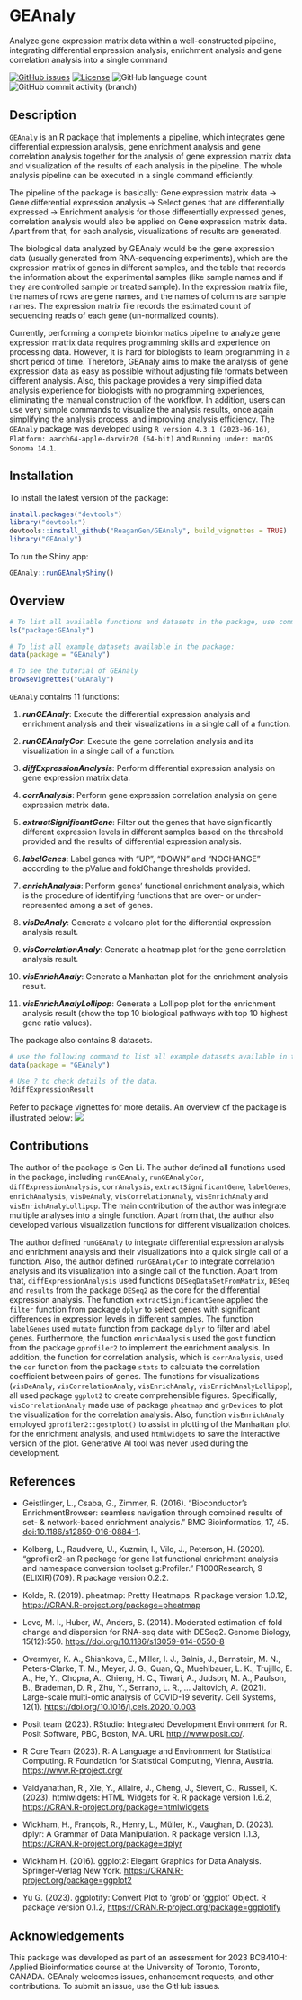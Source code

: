 
<!-- README.md is generated from README.Rmd. Please edit that file -->

# GEAnaly

Analyze gene expression matrix data within a well-constructed pipeline,
integrating differential enpression analysis, enrichment analysis and
gene correlation analysis into a single command

<!-- badges: start -->
<!-- https://www.codefactor.io/repository/github/ReaganGen/GEAnaly/issues -->

[![GitHub
issues](https://img.shields.io/github/issues/ReaganGen/GEAnaly)](https://github.com/ReaganGen/GEAnaly/issues)
[![License](https://img.shields.io/badge/license-MIT-green)](./LICENSE)
![GitHub language
count](https://img.shields.io/github/languages/count/ReaganGen/GEAnaly)
![GitHub commit activity
(branch)](https://img.shields.io/github/commit-activity/y/ReaganGen/GEAnaly/master)

<!-- https://shields.io/category/license -->
<!-- badges: end -->

## Description

`GEAnaly` is an R package that implements a pipeline, which integrates
gene differential expression analysis, gene enrichment analysis and gene
correlation analysis together for the analysis of gene expression matrix
data and visualization of the results of each analysis in the pipeline.
The whole analysis pipeline can be executed in a single command
efficiently.

The pipeline of the package is basically: Gene expression matrix data →
Gene differential expression analysis → Select genes that are
differentially expressed → Enrichment analysis for those differentially
expressed genes, correlation analysis would also be applied on Gene
expression matrix data. Apart from that, for each analysis,
visualizations of results are generated.

The biological data analyzed by GEAnaly would be the gene expression
data (usually generated from RNA-sequencing experiments), which are the
expression matrix of genes in different samples, and the table that
records the information about the experimental samples (like sample
names and if they are controlled sample or treated sample). In the
expression matrix file, the names of rows are gene names, and the names
of columns are sample names. The expression matrix file records the
estimated count of sequencing reads of each gene (un-normalized counts).

Currently, performing a complete bioinformatics pipeline to analyze gene
expression matrix data requires programming skills and experience on
processing data. However, it is hard for biologists to learn programming
in a short period of time. Therefore, GEAnaly aims to make the analysis
of gene expression data as easy as possible without adjusting file
formats between different analysis. Also, this package provides a very
simplified data analysis experience for biologists with no programming
experiences, eliminating the manual construction of the workflow. In
addition, users can use very simple commands to visualize the analysis
results, once again simplifying the analysis process, and improving
analysis efficiency. The `GEAnaly` package was developed using
`R version 4.3.1 (2023-06-16)`,
`Platform: aarch64-apple-darwin20 (64-bit)` and
`Running under: macOS Sonoma 14.1`.

## Installation

To install the latest version of the package:

``` r
install.packages("devtools")
library("devtools")
devtools::install_github("ReaganGen/GEAnaly", build_vignettes = TRUE)
library("GEAnaly")
```

To run the Shiny app:

``` r
GEAnaly::runGEAnalyShiny()
```

## Overview

``` r
# To list all available functions and datasets in the package, use command:
ls("package:GEAnaly")

# To list all example datasets available in the package:
data(package = "GEAnaly") 

# To see the tutorial of GEAnaly
browseVignettes("GEAnaly")
```

`GEAnaly` contains 11 functions:

1.  ***runGEAnaly***: Execute the differential expression analysis and
    enrichment analysis and their visualizations in a single call of a
    function.

2.  ***runGEAnalyCor***: Execute the gene correlation analysis and its
    visualization in a single call of a function.

3.  ***diffExpressionAnalysis***: Perform differential expression
    analysis on gene expression matrix data.

4.  ***corrAnalysis***: Perform gene expression correlation analysis on
    gene expression matrix data.

5.  ***extractSignificantGene***: Filter out the genes that have
    significantly different expression levels in different samples based
    on the threshold provided and the results of differential expression
    analysis.

6.  ***labelGenes***: Label genes with “UP”, “DOWN” and “NOCHANGE”
    according to the pValue and foldChange thresholds provided.

7.  ***enrichAnalysis***: Perform genes’ functional enrichment analysis,
    which is the procedure of identifying functions that are over- or
    under-represented among a set of genes.

8.  ***visDeAnaly***: Generate a volcano plot for the differential
    expression analysis result.

9.  ***visCorrelationAnaly***: Generate a heatmap plot for the gene
    correlation analysis result.

10. ***visEnrichAnaly***: Generate a Manhattan plot for the enrichment
    analysis result.

11. ***visEnrichAnalyLollipop***: Generate a Lollipop plot for the
    enrichment analysis result (show the top 10 biological pathways with
    top 10 highest gene ratio values).

The package also contains 8 datasets.

``` r
# use the following command to list all example datasets available in the package:
data(package = "GEAnaly") 

# Use ? to check details of the data.
?diffExpressionResult
```

Refer to package vignettes for more details. An overview of the package
is illustrated below: ![](./inst/extdata/GEAnaly_Overview.png)

## Contributions

The author of the package is Gen Li. The author defined all functions
used in the package, including `runGEAnaly`, `runGEAnalyCor`,
`diffExpressionAnalysis`, `corrAnalysis`, `extractSignificantGene`,
`labelGenes`, `enrichAnalysis`, `visDeAnaly`, `visCorrelationAnaly`,
`visEnrichAnaly` and `visEnrichAnalyLollipop`. The main contribution of
the author was integrate multiple analyses into a single function. Apart
from that, the author also developed various visualization functions for
different visualization choices.

The author defined `runGEAnaly` to integrate differential expression
analysis and enrichment analysis and their visualizations into a quick
single call of a function. Also, the author defined `runGEAnalyCor` to
integrate correlation analysis and its visualization into a single call
of the function. Apart from that, `diffExpressionAnalysis` used
functions `DESeqDataSetFromMatrix`, `DESeq` and `results` from the
package `DESeq2` as the core for the differential expression analysis.
The function `extractSignificantGene` applied the `filter` function from
package `dplyr` to select genes with significant differences in
expression levels in different samples. The function `labelGenes` used
`mutate` function from package `dplyr` to filter and label genes.
Furthermore, the function `enrichAnalysis` used the `gost` function from
the package `gprofiler2` to implement the enrichment analysis. In
addition, the function for correlation analysis, which is
`corrAnalysis`, used the `cor` function from the package `stats` to
calculate the correlation coefficient between pairs of genes. The
functions for visualizations (`visDeAnaly`, `visCorrelationAnaly`,
`visEnrichAnaly`, `visEnrichAnalyLollipop`), all used package `ggplot2`
to create comprehensible figures. Specifically, `visCorrelationAnaly`
made use of package `pheatmap` and `grDevices` to plot the visualization
for the correlation analysis. Also, function `visEnrichAnaly` employed
`gprofiler2::gostplot()` to assist in plotting of the Manhattan plot for
the enrichment analysis, and used `htmlwidgets` to save the interactive
version of the plot. Generative AI tool was never used during the
development.

## References

- Geistlinger, L., Csaba, G., Zimmer, R. (2016). “Bioconductor’s
  EnrichmentBrowser: seamless navigation through combined results of
  set- & network-based enrichment analysis.” BMC Bioinformatics, 17, 45.
  <doi:10.1186/s12859-016-0884-1>.

- Kolberg, L., Raudvere, U., Kuzmin, I., Vilo, J., Peterson, H. (2020).
  “gprofiler2-an R package for gene list functional enrichment analysis
  and namespace conversion toolset g:Profiler.” F1000Research, 9
  (ELIXIR)(709). R package version 0.2.2.

- Kolde, R. (2019). pheatmap: Pretty Heatmaps. R package version 1.0.12,
  <https://CRAN.R-project.org/package=pheatmap>

- Love, M. I., Huber, W., Anders, S. (2014). Moderated estimation of
  fold change and dispersion for RNA-seq data with DESeq2. Genome
  Biology, 15(12):550. <https://doi.org/10.1186/s13059-014-0550-8>

- Overmyer, K. A., Shishkova, E., Miller, I. J., Balnis, J.,
  Bernstein, M. N., Peters-Clarke, T. M., Meyer, J. G., Quan, Q.,
  Muehlbauer, L. K., Trujillo, E. A., He, Y., Chopra, A., Chieng, H. C.,
  Tiwari, A., Judson, M. A., Paulson, B., Brademan, D. R., Zhu, Y.,
  Serrano, L. R., … Jaitovich, A. (2021). Large-scale multi-omic
  analysis of COVID-19 severity. Cell Systems, 12(1).
  <https://doi.org/10.1016/j.cels.2020.10.003>

- Posit team (2023). RStudio: Integrated Development Environment for R.
  Posit Software, PBC, Boston, MA. URL <http://www.posit.co/>.

- R Core Team (2023). R: A Language and Environment for Statistical
  Computing. R Foundation for Statistical Computing, Vienna, Austria.
  <https://www.R-project.org/>

- Vaidyanathan, R., Xie, Y., Allaire, J., Cheng, J., Sievert, C.,
  Russell, K. (2023). htmlwidgets: HTML Widgets for R. R package version
  1.6.2, <https://CRAN.R-project.org/package=htmlwidgets>

- Wickham, H., François, R., Henry, L., Müller, K., Vaughan, D. (2023).
  dplyr: A Grammar of Data Manipulation. R package version 1.1.3,
  <https://CRAN.R-project.org/package=dplyr>

- Wickham H. (2016). ggplot2: Elegant Graphics for Data Analysis.
  Springer-Verlag New York. <https://CRAN.R-project.org/package=ggplot2>

- Yu G. (2023). ggplotify: Convert Plot to ‘grob’ or ‘ggplot’ Object. R
  package version 0.1.2, <https://CRAN.R-project.org/package=ggplotify>

## Acknowledgements

This package was developed as part of an assessment for 2023 BCB410H:
Applied Bioinformatics course at the University of Toronto, Toronto,
CANADA. GEAnaly welcomes issues, enhancement requests, and other
contributions. To submit an issue, use the GitHub issues.
